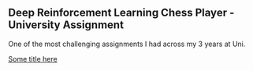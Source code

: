 ## Deep Reinforcement Learning Chess Player - University Assignment

One of the most challenging assignments I had across my 3 years at Uni. 



[Some title here](Deep_Reinforcement_learning_assignment.pdf)
